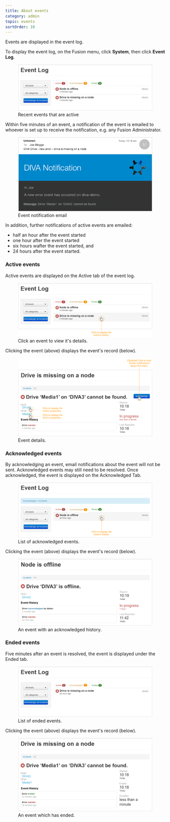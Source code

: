 ```yaml
---
title: About events
category: admin
topic: events
sortOrder: 10
---
```


Events are displayed in the event log.

To display the event log, on the Fusion menu, click **System**, then click **Event Log**.

<figure>
  <img src="/images/v2/fusion/event-active-00.png" alt="Event log"/>
  <figcaption>Recent events that are active</figcaption>
</figure>

Within five minutes of an event, a notification of the event is emailed to whoever is set up to receive the notification, e.g. any Fusion Administrator.

<figure>
  <img src="/images/v2/fusion/event-notification-email.png" alt="Event log"/>
  <figcaption>Event notification email</figcaption>
</figure>

In addition, further notifications of active events are emailed:

- half an hour after the event started
- one hour after the event started
- six hours wafter the event started, and
- 24 hours after the event started.

### Active events

Active events are displayed on the Active tab of the event log.

<figure>
  <img src="/images/v2/fusion/event-active-01.png" alt="Active events"/>
  <figcaption>Click an event to view it's details.</figcaption>
</figure>

Clicking the event (above) displays the event's record (below).

<figure>
  <img src="/images/v2/fusion/event-active-02.png" alt="Event details"/>
  <figcaption>Event details.</figcaption>
</figure>




### Acknowledged events

By acknowledging an event, email notifications about the event will not be sent. Acknowledged events may still need to be resolved. Once acknowledged, the event is displayed on the Acknowledged Tab.

<figure>
  <img src="/images/v2/fusion/event-acknowledged-01.png" alt="Acknowledged events"/>
  <figcaption>List of acknowledged events.</figcaption>
</figure>

Clicking the event (above) displays the event's record (below).

<figure>
  <img src="/images/v2/fusion/event-acknowledged-02.png" alt="Acknowledged event"/>
  <figcaption>An event with an acknowledged history.</figcaption>
</figure>

### Ended events

Five minutes after an event is resolved, the event is displayed under the Ended tab.

<figure>
  <img src="/images/v2/fusion/event-ended-01.png" alt="Ended events"/>
  <figcaption>List of ended events.</figcaption>
</figure>

Clicking the event (above) displays the event's record (below).

<figure>
  <img src="/images/v2/fusion/event-ended-02.png" alt="Ended events"/>
  <figcaption>An event which has ended.</figcaption>
</figure>
